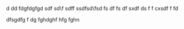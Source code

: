 d
dd
fdgfdgfgd
sdf
sd\f
sdff
ssdfsd\fsd
fs
df
fs
df
sxdf
ds
f
f
cxsdf
f
fd

dfsgdfg
f
dg
fghdghf
hfg
fghn
